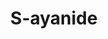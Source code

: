 ---
title: S-ayanide
github: https://github.com/S-ayanide
mode: dark
transition: 1s
score: 40.5
archetype:
- Little Bit of Everything
---
